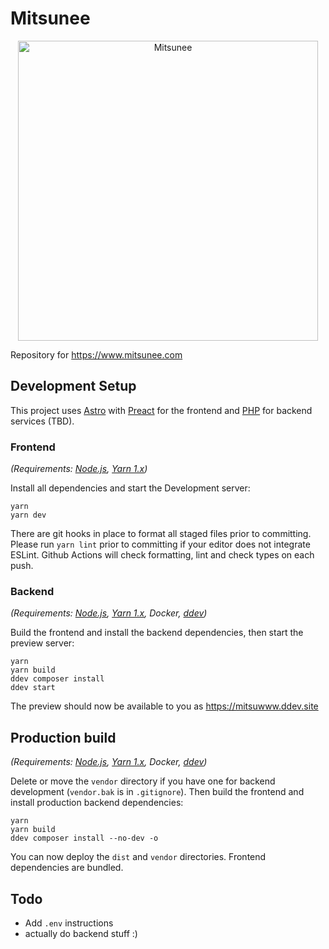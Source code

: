 # Mitsunee

<p align="center">
  <img src="https://github.com/Mitsunee/mitsuwww/raw/main/src/assets/logo.svg" alt="Mitsunee" width="480px">
</p>

Repository for https://www.mitsunee.com

## Development Setup

This project uses [Astro] with [Preact] for the frontend and [PHP] for backend services (TBD).

### Frontend

_(Requirements: [Node.js], [Yarn 1.x])_

Install all dependencies and start the Development server:

```shell
yarn
yarn dev
```

There are git hooks in place to format all staged files prior to committing. Please run `yarn lint` prior to committing if your editor does not integrate ESLint. Github Actions will check formatting, lint and check types on each push.

### Backend

_(Requirements: [Node.js], [Yarn 1.x], Docker, [ddev])_

Build the frontend and install the backend dependencies, then start the preview server:

```shell
yarn
yarn build
ddev composer install
ddev start
```

The preview should now be available to you as https://mitsuwww.ddev.site

## Production build

_(Requirements: [Node.js], [Yarn 1.x], Docker, [ddev])_

Delete or move the `vendor` directory if you have one for backend development (`vendor.bak` is in `.gitignore`). Then build the frontend and install production backend dependencies:

```shell
yarn
yarn build
ddev composer install --no-dev -o
```

You can now deploy the `dist` and `vendor` directories. Frontend dependencies are bundled.

## Todo

- Add `.env` instructions
- actually do backend stuff :)

[astro]: https://docs.astro.build/en/getting-started/
[preact]: https://preactjs.com/guide/v10/getting-started
[php]: https://www.php.net
[ddev]: https://ddev.readthedocs.io/en/latest/
[node.js]: https://nodejs.org/en/
[yarn 1.x]: https://classic.yarnpkg.com/lang/en/
